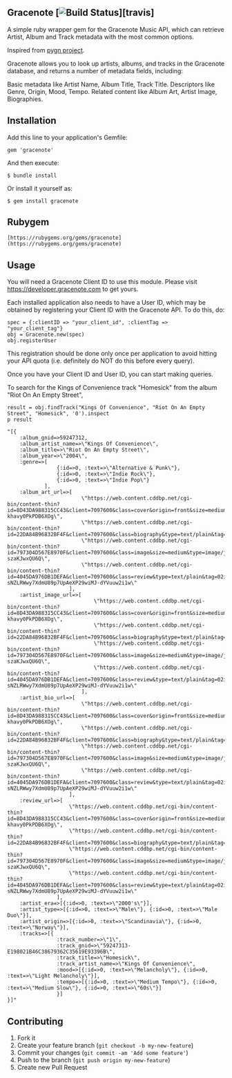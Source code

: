## Gracenote [![Build Status](https://secure.travis-ci.org/rubygems/rubygems.org.png?branch=master)][travis]
A simple ruby wrapper gem for the Gracenote Music API, which can retrieve Artist, Album and Track metadata with the most common options.

Inspired from <a href="https://github.com/cweichen/pygn">pygn project</a>.

Gracenote allows you to look up artists, albums, and tracks in the Gracenote database, and returns a number of metadata fields, including:

Basic metadata like Artist Name, Album Title, Track Title.
Descriptors like Genre, Origin, Mood, Tempo.
Related content like Album Art, Artist Image, Biographies.

## Installation

Add this line to your application's Gemfile:

    gem 'gracenote'

And then execute:

    $ bundle install

Or install it yourself as:

    $ gem install gracenote

## Rubygem
	
	[https://rubygems.org/gems/gracenote](https://rubygems.org/gems/gracenote)

## Usage

You will need a Gracenote Client ID to use this module. Please visit https://developer.gracenote.com to get yours.

Each installed application also needs to have a User ID, which may be obtained by registering your Client ID with the Gracenote API. To do this, do:

    spec = {:clientID => "your_client_id", :clientTag => "your_client_tag"}
    obj = Gracenote.new(spec)
    obj.registerUser

This registration should be done only once per application to avoid hitting your API quota (i.e. definitely do NOT do this before every query).

Once you have your Client ID and User ID, you can start making queries.

To search for the Kings of Convenience track "Homesick" from the album "Riot On An Empty Street",

    result = obj.findTrack("Kings Of Convenience", "Riot On An Empty Street", "Homesick", '0').inspect
    p result

    "[{
    	:album_gnid=>59247312, 
    	:album_artist_name=>\"Kings Of Convenience\", 
    	:album_title=>\"Riot On An Empty Street\", 
    	:album_year=>\"2004\", 
    	:genre=>[
    				{:id=>0, :text=>\"Alternative & Punk\"}, 
    				{:id=>0, :text=>\"Indie Rock\"}, 
    				{:id=>0, :text=>\"Indie Pop\"}
    			], 
		:album_art_url=>[
							\"https://web.content.cddbp.net/cgi-bin/content-thin?id=8D43DA988315CC43&client=7097600&class=cover&origin=front&size=medium&type=image/jpeg&tag=02BRjsNLZYowVXp0wIWfvtWO1QSISZ1t0YD7Pd5n-khavy0PkPDB6XOg\", 
							\"https://web.content.cddbp.net/cgi-bin/content-thin?id=22DA84B96832BF4F&client=7097600&class=biography&type=text/plain&tag=021ZJF4GBUyZMsNd2KuX0cXK8Av.xR0QtaXUGYjxzx483r2cTnn668Bg\", 
							\"https://web.content.cddbp.net/cgi-bin/content-thin?id=797304D567E8970F&client=7097600&class=image&size=medium&type=image/jpeg&tag=02FtBZ1phn1i5tao2YrRWSM27dc65Xtbdz5uqCVFlbTj-szaKJwxQU6Q\", 
							\"https://web.content.cddbp.net/cgi-bin/content-thin?id=4045DA976DB1DEFA&client=7097600&class=review&type=text/plain&tag=02iuit24FNZPZYA-sNZLRWwy7XdmU89p7UpAeXP29wiMJ-dYVuuw2i1w\"
						], 
		:artist_image_url=>[
								\"https://web.content.cddbp.net/cgi-bin/content-thin?id=8D43DA988315CC43&client=7097600&class=cover&origin=front&size=medium&type=image/jpeg&tag=02BRjsNLZYowVXp0wIWfvtWO1QSISZ1t0YD7Pd5n-khavy0PkPDB6XOg\", 
								\"https://web.content.cddbp.net/cgi-bin/content-thin?id=22DA84B96832BF4F&client=7097600&class=biography&type=text/plain&tag=021ZJF4GBUyZMsNd2KuX0cXK8Av.xR0QtaXUGYjxzx483r2cTnn668Bg\", 
								\"https://web.content.cddbp.net/cgi-bin/content-thin?id=797304D567E8970F&client=7097600&class=image&size=medium&type=image/jpeg&tag=02FtBZ1phn1i5tao2YrRWSM27dc65Xtbdz5uqCVFlbTj-szaKJwxQU6Q\", 
								\"https://web.content.cddbp.net/cgi-bin/content-thin?id=4045DA976DB1DEFA&client=7097600&class=review&type=text/plain&tag=02iuit24FNZPZYA-sNZLRWwy7XdmU89p7UpAeXP29wiMJ-dYVuuw2i1w\"
							], 
		:artist_bio_url=>[
							\"https://web.content.cddbp.net/cgi-bin/content-thin?id=8D43DA988315CC43&client=7097600&class=cover&origin=front&size=medium&type=image/jpeg&tag=02BRjsNLZYowVXp0wIWfvtWO1QSISZ1t0YD7Pd5n-khavy0PkPDB6XOg\", 
							\"https://web.content.cddbp.net/cgi-bin/content-thin?id=22DA84B96832BF4F&client=7097600&class=biography&type=text/plain&tag=021ZJF4GBUyZMsNd2KuX0cXK8Av.xR0QtaXUGYjxzx483r2cTnn668Bg\", 
							\"https://web.content.cddbp.net/cgi-bin/content-thin?id=797304D567E8970F&client=7097600&class=image&size=medium&type=image/jpeg&tag=02FtBZ1phn1i5tao2YrRWSM27dc65Xtbdz5uqCVFlbTj-szaKJwxQU6Q\", 
							\"https://web.content.cddbp.net/cgi-bin/content-thin?id=4045DA976DB1DEFA&client=7097600&class=review&type=text/plain&tag=02iuit24FNZPZYA-sNZLRWwy7XdmU89p7UpAeXP29wiMJ-dYVuuw2i1w\"
						], 
		:review_url=>[
						\"https://web.content.cddbp.net/cgi-bin/content-thin?id=8D43DA988315CC43&client=7097600&class=cover&origin=front&size=medium&type=image/jpeg&tag=02BRjsNLZYowVXp0wIWfvtWO1QSISZ1t0YD7Pd5n-khavy0PkPDB6XOg\", 
						\"https://web.content.cddbp.net/cgi-bin/content-thin?id=22DA84B96832BF4F&client=7097600&class=biography&type=text/plain&tag=021ZJF4GBUyZMsNd2KuX0cXK8Av.xR0QtaXUGYjxzx483r2cTnn668Bg\", 
						\"https://web.content.cddbp.net/cgi-bin/content-thin?id=797304D567E8970F&client=7097600&class=image&size=medium&type=image/jpeg&tag=02FtBZ1phn1i5tao2YrRWSM27dc65Xtbdz5uqCVFlbTj-szaKJwxQU6Q\", 
						\"https://web.content.cddbp.net/cgi-bin/content-thin?id=4045DA976DB1DEFA&client=7097600&class=review&type=text/plain&tag=02iuit24FNZPZYA-sNZLRWwy7XdmU89p7UpAeXP29wiMJ-dYVuuw2i1w\"
					], 
		:artist_era=>[{:id=>0, :text=>\"2000's\"}], 
		:artist_type=>[{:id=>0, :text=>\"Male\"}, {:id=>0, :text=>\"Male Duo\"}], 
		:artist_origin=>[{:id=>0, :text=>\"Scandinavia\"}, {:id=>0, :text=>\"Norway\"}], 
		:tracks=>[{
					:track_number=>\"1\", 
					:track_gnid=>\"59247313-E198021B46C38679362C35619E93396B\", 
					:track_title=>\"Homesick\", 
					:track_artist_name=>\"Kings Of Convenience\", 
					:mood=>[{:id=>0, :text=>\"Melancholy\"}, {:id=>0, :text=>\"Light Melancholy\"}], 
					:tempo=>[{:id=>0, :text=>\"Medium Tempo\"}, {:id=>0, :text=>\"Medium Slow\"}, {:id=>0, :text=>\"60s\"}]
					}]
	}]"

## Contributing

1. Fork it
2. Create your feature branch (`git checkout -b my-new-feature`)
3. Commit your changes (`git commit -am 'Add some feature'`)
4. Push to the branch (`git push origin my-new-feature`)
5. Create new Pull Request
